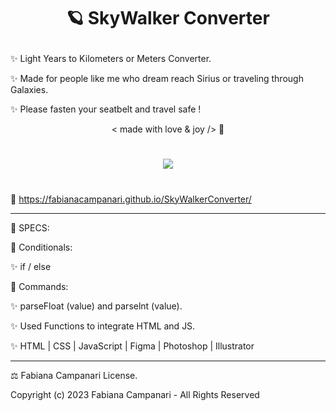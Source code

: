 # <p align="center"> 🪐 SkyWalker Converter </p>

✨ Light Years to Kilometers or Meters Converter. 

✨ Made for people like me who dream reach Sirius or traveling through Galaxies.
 
✨ Please fasten your seatbelt and travel safe ! 

 <p align="center"> < made with love & joy /> 🤎

#

<p align="center">
<img src="https://user-images.githubusercontent.com/113218619/214439916-a363bb20-9715-4803-9aef-eace2c23abf1.png" />
</p>

#

🚀 https://fabianacampanari.github.io/SkyWalkerConverter/

________________________________________
📌 SPECS:


💫 Conditionals:

✨ if / else

💫 Commands:

✨ parseFloat (value) and parselnt (value).

✨ Used Functions to integrate HTML and JS.

✨ HTML | CSS | JavaScript | Figma | Photoshop | Illustrator

________________________________________________________________________________________


⚖︎ Fabiana Campanari License.

 Copyright (c) 2023 Fabiana Campanari - All Rights Reserved 

 













